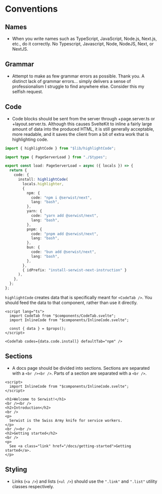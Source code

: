# Conventions

## Names

- When you write names such as TypeScript, JavaScript, Node.js, Next.js, etc., do it correctly. No Typescript, Javascript, Node, NodeJS, Next, or NextJS.

## Grammar

- Attempt to make as few grammar errors as possible. Thank you. A distinct lack of grammar errors... simply delivers a sense of professionalism I struggle to find anywhere else. Consider this my selfish request.

## Code

- Code blocks should be sent from the server through +page.server.ts or +layout.server.ts. Although this causes SvelteKit to inline a fairly large amount of data into the produced HTML, it is still generally acceptable, more readable, and it saves the client from a bit of extra work that is highlighting code.

```ts
import { highlightCode } from "$lib/highlightCode";

import type { PageServerLoad } from "./$types";

export const load: PageServerLoad = async ({ locals }) => {
  return {
    code: {
      install: highlightCode(
        locals.highlighter,
        {
          npm: {
            code: "npm i @serwist/next",
            lang: "bash",
          },
          yarn: {
            code: "yarn add @serwist/next",
            lang: "bash",
          },
          pnpm: {
            code: "pnpm add @serwist/next",
            lang: "bash",
          },
          bun: {
            code: "bun add @serwist/next",
            lang: "bash",
          },
        },
        { idPrefix: "install-serwist-next-instruction" }
      ),
    },
  };
};
```

`highlightCode` creates data that is specifically meant for `<CodeTab />`. You should feed the data to that component, rather than use it directly.

```svelte
<script lang="ts">
  import CodeTab from "$components/CodeTab.svelte";
  import InlineCode from "$components/InlineCode.svelte";

  const { data } = $props();
</script>

<CodeTab codes={data.code.install} defaultTab="npm" />
```

## Sections

- A docs page should be divided into sections. Sections are separated with a `<br /><br />`. Parts of a section are separated with a `<br />`.

```svelte
<script>
  import InlineCode from "$components/InlineCode.svelte";
</script>

<h1>Welcome to Serwist!</h1>
<br /><br />
<h2>Introduction</h2>
<br />
<p>
  Serwist is the Swiss Army knife for service workers.
</p>
<br /><br />
<h2>Getting started</h2>
<br />
<p>
  See <a class="link" href="/docs/getting-started">Getting started</a>.
</p>
```

## Styling

- Links (`<a />`) and lists (`<ul />`) should use the `".link"` and `".list"` utility classes respectively.
